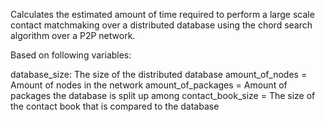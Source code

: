 Calculates the estimated amount of time required to perform a large scale contact matchmaking over a distributed database using the chord search algorithm over a P2P network.

Based on following variables:

database_size: The size of the distributed database
amount_of_nodes = Amount of nodes in the network
amount_of_packages = Amount of packages the database is split up among
contact_book_size = The size of the contact book that is compared to the database
